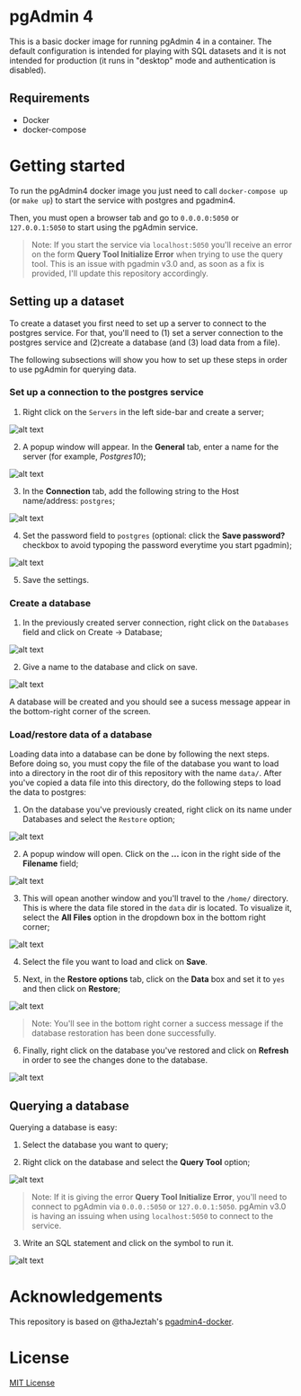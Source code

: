 # pgAdmin 4

This is a basic docker image for running pgAdmin 4 in a container. The default configuration is intended for playing with SQL datasets and it is not intended for production (it runs in "desktop" mode and authentication is disabled).

## Requirements

- Docker
- docker-compose

# Getting started

To run the pgAdmin4 docker image you just need to call `docker-compose up` (or `make up`) to start the service with postgres and pgadmin4.

Then, you must open a browser tab and go to `0.0.0.0:5050` or `127.0.0.1:5050` to start using the pgAdmin service.

> Note: If you start the service via `localhost:5050` you'll receive an error on the form **Query Tool Initialize Error** when trying to use the query tool. This is an issue with pgadmin v3.0 and, as soon as a fix is provided, I'll update this repository accordingly.

## Setting up a dataset

To create a dataset you first need to set up a server to connect to the postgres service. For that, you'll need to (1) set a server connection to the postgres service and (2)create a database (and (3) load data from a file).

The following subsections will show you how to set up these steps in order to use pgAdmin for querying data.

### Set up a connection to the postgres service

1. Right click on the `Servers` in the left side-bar and create a server;

![alt text](images/screenshot1.png "Set up a server")

2. A popup window will appear. In the **General** tab, enter a name for the server (for example, *Postgres10*);

![alt text](images/screenshot2.png "Give the server a name (e.g., Postgres10)")

3. In the **Connection** tab, add the following string to the Host name/address: `postgres`;

![alt text](images/screenshot3.png "Set the Host name/address to 'postgres'")

4. Set the password field to `postgres` (optional: click the **Save password?** checkbox to avoid typoping the password everytime you start pgadmin);

![alt text](images/screenshot4.png "Set the Host name/address to 'postgres'")

5. Save the settings.

### Create a database

1. In the previously created server connection, right click on the `Databases` field and click on Create -> Database;

![alt text](images/screenshot5.png "Creating a database")

2. Give a name to the database and click on save.

![alt text](images/screenshot6.png "Set a name for the database")

A database will be created and you should see a sucess message appear in the bottom-right corner of the screen.

### Load/restore data of a database

Loading data into a database can be done by following the next steps. Before doing so, you must copy the file of the database you want to load into a directory in the  root dir of this repository with the name `data/`. After you've copied a data file into this directory, do the following steps to load the data to postgres:

1. On the database you've previously created, right click on its name under Databases and select the `Restore` option;

![alt text](images/screenshot7.png "Restoring the data of a database")

2. A popup window will open. Click on the **...** icon in the right side of the **Filename** field;

![alt text](images/screenshot8.png "Open data files")

3. This will opean another window and you'll travel to the `/home/` directory. This is where the data file stored in the `data` dir is located. To visualize it, select the **All Files** option in the dropdown box in the bottom right corner;

![alt text](images/screenshot9.png "home dir with All Files selected")

4. Select the file you want to load and click on **Save**.

5. Next, in the **Restore options** tab, click on the **Data** box and set it to `yes` and then click on **Restore**;

![alt text](images/screenshot10.png "Set restore options")

> Note: You'll see in the bottom right corner a success message if the database restoration has been done successfully.

6. Finally, right click on the database you've restored and click on **Refresh** in order to see the changes done to the database.

![alt text](images/screenshot11.png "Update the database to see the changes")

## Querying a database

Querying a database is easy:

1. Select the database you want to query;

2. Right click on the database and select the **Query Tool** option;

![alt text](images/screenshot12.png "Query Tool")

> Note: If it is giving the error **Query Tool Initialize Error**, you'll need to connect to pgAdmin via `0.0.0.:5050` or `127.0.0.1:5050`. pgAmin v3.0 is having an issuing when using `localhost:5050` to connect to the service.

3. Write an SQL statement and click on the symbol to run it.

![alt text](images/screenshot13.png "Run an SQL statement")

# Acknowledgements

This repository is based on @thaJeztah's [pgadmin4-docker](https://github.com/thaJeztah/pgadmin4-docker).

# License

[MIT License](LICENSE)
